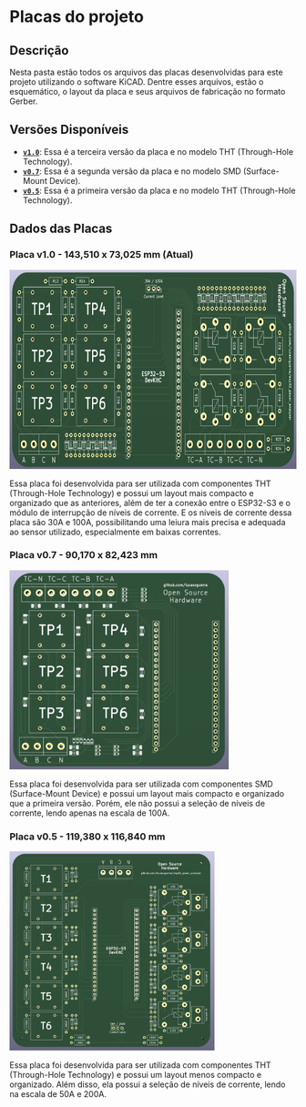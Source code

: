 # Placas do projeto

## Descrição

Nesta pasta estão todos os arquivos das placas desenvolvidas para este projeto utilizando o software KiCAD. Dentre esses arquivos, estão o esquemático, o layout da placa e seus arquivos de fabricação no formato Gerber.

## Versões Disponíveis

- **[`v1.0`](./v1.0/)**: Essa é a terceira versão da placa e no modelo THT (Through-Hole Technology).
- **[`v0.7`](./v0.7/)**: Essa é a segunda versão da placa e no modelo SMD (Surface-Mount Device).
- **[`v0.5`](./v0.5/)**: Essa é a primeira versão da placa e no modelo THT (Through-Hole Technology).

## Dados das Placas

### Placa v1.0 - 143,510 x 73,025 mm (Atual)

<img alt="Placa v1.0"
    src="./v1.0/board.png"
    height="350">

Essa placa foi desenvolvida para ser utilizada com componentes THT (Through-Hole Technology) e possui um layout mais compacto e organizado que as anteriores, além de ter a conexão entre o ESP32-S3 e o módulo de interrupção de níveis de corrente. E os níveis de corrente dessa placa são 30A e 100A, possibilitando uma leiura mais precisa e adequada ao sensor utilizado, especialmente em baixas correntes.

### Placa v0.7 - 90,170 x 82,423 mm

<img alt="Placa v0.7"
    src="./v0.7/board.png"
    height="350">

Essa placa foi desenvolvida para ser utilizada com componentes SMD (Surface-Mount Device) e possui um layout mais compacto e organizado que a primeira versão. Porém, ele não possui a seleção de níveis de corrente, lendo apenas na escala de 100A.

### Placa v0.5 - 119,380 x 116,840 mm

<img alt="Placa v0.5"
    src="./v0.5/board.png"
    height="350">

Essa placa foi desenvolvida para ser utilizada com componentes THT (Through-Hole Technology) e possui um layout menos compacto e organizado. Além disso, ela possui a seleção de níveis de corrente, lendo na escala de 50A e 200A.
